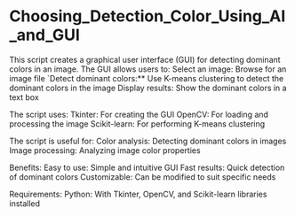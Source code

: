 # Choosing_Detection_Color_Using_AI_and_GUI

This script creates a graphical user interface (GUI) for detecting dominant colors in an image. The GUI allows users to:
Select an image: Browse for an image file
`Detect dominant colors:** Use K-means clustering to detect the dominant colors in the image
Display results: Show the dominant colors in a text box

The script uses:
Tkinter: For creating the GUI
OpenCV: For loading and processing the image
Scikit-learn: For performing K-means clustering

The script is useful for:
Color analysis: Detecting dominant colors in images
Image processing: Analyzing image color properties

Benefits:
Easy to use: Simple and intuitive GUI
Fast results: Quick detection of dominant colors
Customizable: Can be modified to suit specific needs

Requirements:
Python: With Tkinter, OpenCV, and Scikit-learn libraries installed
